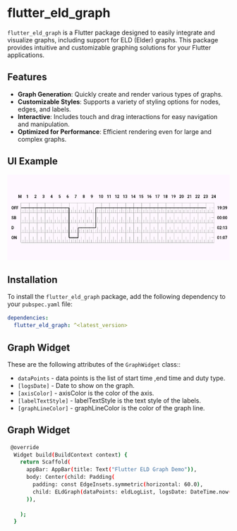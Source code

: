 # flutter_eld_graph

`flutter_eld_graph` is a Flutter package designed to easily integrate and visualize graphs, including support for ELD (Elder) graphs. This package provides intuitive and customizable graphing solutions for your Flutter applications.

## Features

- **Graph Generation**: Quickly create and render various types of graphs.
- **Customizable Styles**: Supports a variety of styling options for nodes, edges, and labels.
- **Interactive**: Includes touch and drag interactions for easy navigation and manipulation.
- **Optimized for Performance**: Efficient rendering even for large and complex graphs.


## UI Example

![Screenshot](screenshot.png)

## Installation

To install the `flutter_eld_graph` package, add the following dependency to your `pubspec.yaml` file:

```yaml
dependencies:
  flutter_eld_graph: ^<latest_version>
```
## Graph Widget

These are the following attributes of the `GraphWidget` class::

- `dataPoints` - data points is the list of start time ,end time and duty type.
- `[logsDate]` - Date to show on the graph.
- `[axisColor]` - axisColor is the color of the axis.
- `[labelTextStyle]` - labelTextStyle is the text style of the labels.
- `[graphLineColor]` - graphLineColor is the color of the graph line.

## Graph Widget


```sh
 @override
  Widget build(BuildContext context) {
    return Scaffold(
      appBar: AppBar(title: Text("Flutter ELD Graph Demo")),
      body: Center(child: Padding(
        padding: const EdgeInsets.symmetric(horizontal: 60.0),
        child: ELdGraph(dataPoints: eldLogList, logsDate: DateTime.now(),),
      )),

    );
  }
```



